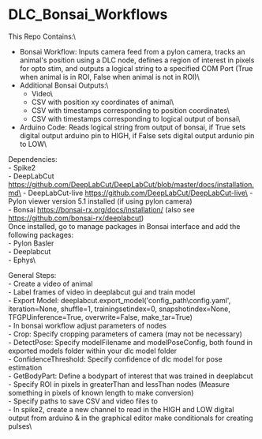 # DLC_Bonsai_Workflows

 This Repo Contains:\
 - Bonsai Workflow: Inputs camera feed from a pylon camera, tracks an animal's position using a DLC node, defines a region of interest in pixels for opto stim, and outputs a logical string to a specified COM Port (True when animal is in ROI, False when animal is not in ROI)\
 - Additional Bonsai Outputs:\
   - Video\
   - CSV with position xy coordinates of animal\
   - CSV with timestamps corresponding to position coordinates\
   - CSV with timestamps corresponding to logical output of bonsai\
 - Arduino Code: Reads logical string from output of bonsai, if True sets digital output arduino pin to HIGH, if False sets digital output ardunio pin to LOW\

Dependencies:\
     - Spike2\
     - DeepLabCut https://github.com/DeepLabCut/DeepLabCut/blob/master/docs/installation.md\
     - DeepLabCut-live https://github.com/DeepLabCut/DeepLabCut-live\
     - Pylon viewer version 5.1 installed (if using pylon camera)\
     - Bonsai https://bonsai-rx.org/docs/installation/ (also see https://github.com/bonsai-rx/deeplabcut)\
             Once installed, go to manage packages in Bonsai interface and add the following packages:\
                  - Pylon Basler\
                  - Deeplabcut\
                  - Ephys\

 General Steps:\
     - Create a video of animal\
     - Label frames of video in deeplabcut gui and train model\
     - Export Model: deeplabcut.export_model('config_path\config.yaml', iteration=None, shuffle=1, trainingsetindex=0, snapshotindex=None, TFGPUinference=True, overwrite=False, make_tar=True)\
     - In bonsai workflow adjust parameters of nodes\
           - Crop: Specify cropping parameters of camera (may not be necessary)\
           - DetectPose: Specify modelFilename and modelPoseConfig, both found in exported models folder within your dlc model folder\
           - ConfidenceThreshold: Specify confidence of dlc model for pose estimation\
           - GetBodyPart: Define a bodypart of interest that was trained in deeplabcut\
           - Specify ROI in pixels in greaterThan and lessThan nodes (Measure something in pixels of known length to make conversion)\
           - Specify paths to save CSV and video files to\
     - In spike2, create a new channel to read in the HIGH and LOW digital output from arduino & in the graphical editor make conditionals for creating pulses\            
